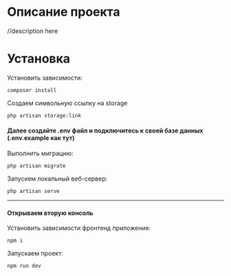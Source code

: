 # Описание проекта

//description here

# Установка

Установить зависимости:

    composer install

Создаем символьную ссылку на storage

    php artisan storage:link

#### Далее создайте .env файл и подключитесь к своей базе данных (.env.example как тут)

Выполнить миграцию:

    php artisan migrate
Запускем локальный веб-сервер:

    php artisan serve

---

#### Открываем вторую консоль

Установить зависимости фронтенд приложения:

    npm i

Запускаем проект:

    npm run dev
